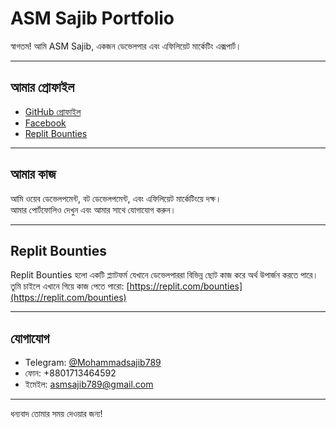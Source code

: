 # ASM Sajib Portfolio

স্বাগতম! আমি ASM Sajib, একজন ডেভেলপার এবং এফিলিয়েট মার্কেটিং এক্সপার্ট।

---

## আমার প্রোফাইল

- [GitHub প্রোফাইল](https://github.com/asmsajib789)
- [Facebook](https://www.facebook.com/sr.sajib789)
- [Replit Bounties](https://replit.com/bounties)

---

## আমার কাজ

আমি ওয়েব ডেভেলপমেন্ট, বট ডেভেলপমেন্ট, এবং এফিলিয়েট মার্কেটিংয়ে দক্ষ।  
আমার পোর্টফোলিও দেখুন এবং আমার সাথে যোগাযোগ করুন।

---

## Replit Bounties

Replit Bounties হলো একটি প্ল্যাটফর্ম যেখানে ডেভেলপাররা বিভিন্ন ছোট কাজ করে অর্থ উপার্জন করতে পারে।  
তুমি চাইলে এখানে গিয়ে কাজ পেতে পারো: [https://replit.com/bounties](https://replit.com/bounties)

---

## যোগাযোগ

- Telegram: [@Mohammadsajib789](https://t.me/Mohammadsajib789)  
- ফোন: +8801713464592  
- ইমেইল: asmsajib789@gmail.com

---

ধন্যবাদ তোমার সময় দেওয়ার জন্য!

